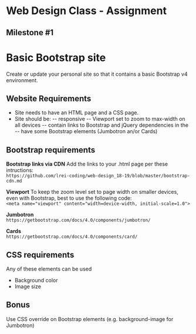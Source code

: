 # Web Design Class - Assignment

## Milestone #1

# Basic Bootstrap site

Create or update your personal site so that it contains a basic Bootstrap v4 environment.

## Website Requirements

- Site needs to have an HTML page and a CSS page.
- Site should be:
-- responsive
-- Viewport set to zoom to max-width on all devices
-- contain links to Bootstrap and jQuery dependencies in the <head> 
-- have some Bootstrap elements (Jumbotron an/or Cards)


## Bootstrap requirements
**Bootstrap links via CDN**
Add the links to your .html page per these intructions:  
``` https://github.com/lrei-coding/web-design_18-19/blob/master/bootstrap-cdn.md ```

**Viewport**
To keep the zoom level set to page width on smaller devices, even with Bootstrap, best to use the following code:  
```<meta name="viewport" content="width=device-width, initial-scale=1.0">```

**Jumbotron**  
```https://getbootstrap.com/docs/4.0/components/jumbotron/```

**Cards**  
```https://getbootstrap.com/docs/4.0/components/card/```

## CSS requirements
Any of these elements can be used
- Background color
- Image size

## Bonus
Use CSS override on Bootstrap elements (e.g. background-image for Jumbotron) 
